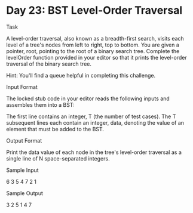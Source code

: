 # Day 23: BST Level-Order Traversal

Task 

A level-order traversal, also known as a breadth-first search, visits each level of a tree's nodes from left to right, top to bottom. You are given a pointer, root, pointing to the root of a binary search tree. Complete the levelOrder function provided in your editor so that it prints the level-order traversal of the binary search tree.

Hint: You'll find a queue helpful in completing this challenge.

Input Format

The locked stub code in your editor reads the following inputs and assembles them into a BST: 

The first line contains an integer, T (the number of test cases). 
The T subsequent lines each contain an integer, data, denoting the value of an element that must be added to the BST.

Output Format

Print the data value of each node in the tree's level-order traversal as a single line of N space-separated integers.

Sample Input

6
3
5
4
7
2
1

Sample Output

3 2 5 1 4 7 